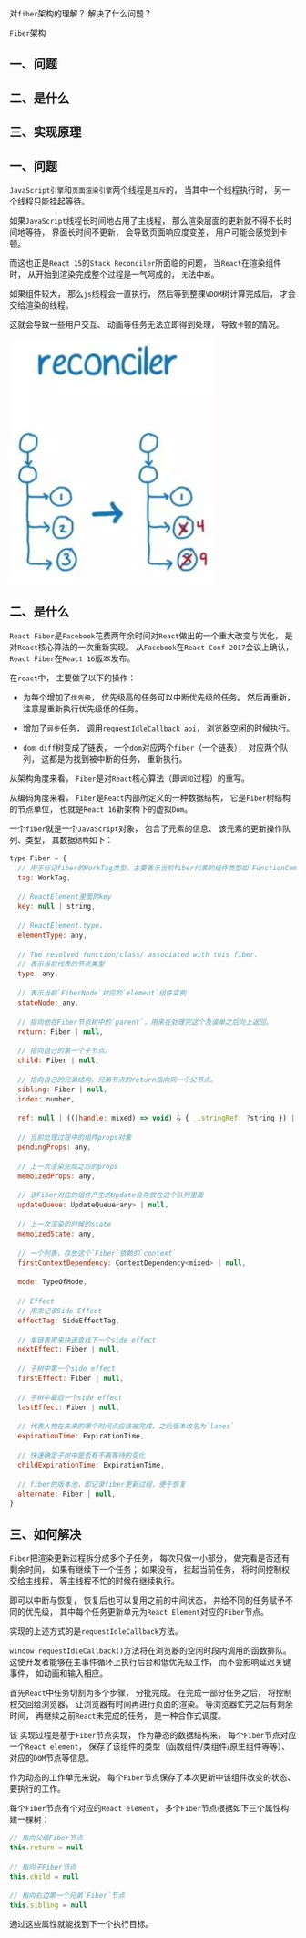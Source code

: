 对`fiber`架构的理解？
解决了什么问题？

`Fiber`架构

## 一、问题
## 二、是什么
## 三、实现原理

## 一、问题

`JavaScript引擎`和`页面渲染引擎`两个线程是`互斥`的，
当其中一个线程执行时，
另一个线程只能挂起等待。

如果`JavaScript`线程长时间地占用了主线程，
那么渲染层面的更新就不得不长时间地等待，
界面长时间不更新，
会导致页面响应度变差，
用户可能会感觉到卡顿。

而这也正是`React 15`的`Stack Reconciler`所面临的问题，
当`React`在渲染组件时，
从开始到渲染完成整个过程是一气呵成的，
`无`法中`断`。

如果组件较大，
那么`js`线程会一直执行，
然后等到整棵`VDOM`树计算完成后，
才会交给渲染的线程。

这就会导致一些用户交互、
动画等任务无法立即得到处理，
导致`卡`顿的情况。

![reconciler](../../images/react/interview/对fiber架构的理解和解决了什么问题/1.png)

## 二、是什么

`React Fiber`是`Facebook`花费两年余时间对`React`做出的一个重大改变与优化，
是对`React`核心算法的一次重新实现。
从`Facebook`在`React Conf 2017`会议上确认，
`React Fiber`在`React 16`版本发布。

在`react`中，
主要做了以下的操作：

- 为每个增加了`优先级`，
优先级高的任务可以中断优先级的任务。
然后再重新，
注意是重新执行优先级低的任务。

- 增加了`异步`任务，
调用`requestIdleCallback api`，
浏览器空闲的时候执行。

- `dom diff`树变成了链表，
一个`dom`对应两个`fiber`（一个链表），
对应两个队列，
这都是为找到被中断的任务，
重新执行。

从架构角度来看，
`Fiber`是对`React`核心算法（即`调和`过程）的重写。

从编码角度来看，
`Fiber`是`React`内部所定义的一种数据结构，
它是`Fiber`树结构的节点单位，
也就是`React 16`新架构下的虚拟`Dom`。

一个`fiber`就是一个`JavaScript`对象，
包含了元素的信息、
该元素的更新操作队列、类型，
其数据`结构`如下：
```js
type Fiber = {
  // 用于标记fiber的WorkTag类型，主要表示当前fiber代表的组件类型如`FunctionComponent`、`ClassComponent`等。
  tag: WorkTag,

  // ReactElement里面的key
  key: null | string,

  // ReactElement.type，
  elementType: any,

  // The resolved function/class/ associated with this fiber.
  // 表示当前代表的节点类型
  type: any,

  // 表示当前`FiberNode`对应的`element`组件实例
  stateNode: any,

  // 指向他在Fiber节点树中的`parent`，用来在处理完这个及诶单之后向上返回。
  return: Fiber | null,

  // 指向自己的第一个子节点。
  child: Fiber | null,

  // 指向自己的兄弟结构，兄弟节点的return指向同一个父节点。
  sibling: Fiber | null,
  index: number,

  ref: null | (((handle: mixed) => void) & { _.stringRef: ?string }) | RefObject,

  // 当前处理过程中的组件props对象
  pendingProps: any,

  // 上一次渲染完成之后的props
  memoizedProps: any,

  // 该Fiber对应的组件产生的Update会存放在这个队列里面
  updateQueue: UpdateQueue<any> | null,

  // 上一次渲染的时候的state
  memoizedState: any,

  // 一个列表，存放这个`Fiber`依赖的`context`
  firstContextDependency: ContextDependency<mixed> | null,

  mode: TypeOfMode,

  // Effect
  // 用来记录Side Effect
  effectTag: SideEffectTag,

  // 单链表用来快速查找下一个side effect
  nextEffect: Fiber | null,

  // 子树中第一个side effect
  firstEffect: Fiber | null,

  // 子树中最后一个side effect
  lastEffect: Fiber | null,

  // 代表人物在未来的哪个时间点应该被完成，之后版本改名为`lanes`
  expirationTime: ExpirationTime,

  // 快速确定子树中是否有不再等待的变化
  childExpirationTime: ExpirationTime,

  // fiber的版本池，即记录fiber更新过程，便于恢复
  alternate: Fiber | null,
}
```

## 三、如何解决

`Fiber`把渲染更新过程拆分成多个子任务，
每次只做一小部分，
做完看是否还有剩余时间，
如果有继续下一个任务；
如果没有，
挂起当前任务，
将时间控制权交给主线程，
等主线程不忙的时候在继续执行。

即可以中断与恢复，
恢复后也可以复用之前的中间状态，
并给不同的任务赋予不同的优先级，
其中每个任务更新单元为`React Element`对应的`Fiber`节点。

实现的上述方式的是`requestIdleCallback`方法。

`window.requestIdleCallback()`方法将在浏览器的空闲时段内调用的函数排队。
这使开发者能够在主事件循环上执行后台和低优先级工作，
而不会影响延迟关键事件，
如动画和输入相应。

首先`React`中任务切割为多个步骤，
分批完成。
在完成一部分任务之后，
将控制权交回给浏览器，
让浏览器有时间再进行页面的渲染。
等浏览器忙完之后有剩余时间，
再继续之前`React`未完成的任务，
是一种合作式调度。

该 实现过程是基于`Fiber`节点实现，
作为静态的数据结构来，
每个`Fiber`节点对应一个`React element`，
保存了该组件的类型（函数组件/类组件/原生组件等等）、
对应的`DOM`节点等信息。

作为动态的工作单元来说，
每个`Fiber`节点保存了本次更新中该组件改变的状态、
要执行的工作。

每个`Fiber`节点有个对应的`React element`，
多个`Fiber`节点根据如下三个属性构建一棵树：
```js
// 指向父级Fiber节点
this.return = null

// 指向子Fiber节点
this.child = null

// 指向右边第一个兄弟`Fiber`节点
this.sibling = null
```
通过这些属性就能找到下一个执行目标。